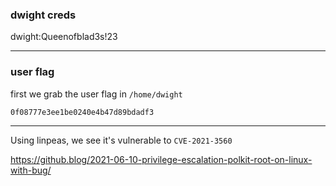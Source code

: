 ### dwight creds

dwight:Queenofblad3s!23

---

### user flag

first we grab the user flag in `/home/dwight`

`0f08777e3ee1be0240e4b47d89bdadf3`


---

Using linpeas, we see it's vulnerable to `CVE-2021-3560`

https://github.blog/2021-06-10-privilege-escalation-polkit-root-on-linux-with-bug/


